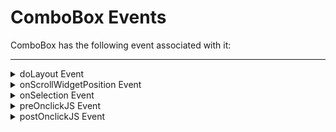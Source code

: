                                

ComboBox Events
===============

ComboBox has the following event associated with it:

* * *


<details close markdown="block"><summary>doLayout Event</summary>

* * *

This event is invoked for every widget when the widget position and dimensions are computed or calculated. This event is invoked for all the widgets placed inside flex containers. This event is invoked in the order in which the widgets are added to the widget hierarchy and expect the frame property of the widget is calculated and available for use within this event.

This event is used to set the layout properties of child widgets in the relation to self and peer widgets whose layout is not yet performed.

### Syntax

```

doLayout()
```

### Read/Write

Read + Write

### Remarks

The number of times this event invoked may vary per platform. It is not recommended to write business logic assuming that this function is invoked only once when there is a change in positional or dimensional properties. This event will not trigger when transformations are applied though widget is moved or scaled or rotated from its original location.

### Example

```

//Sample code to set doLayout event callback to a button widget.
/*This code changes the top property of button2 and makes it appear below button1.*/
myForm.button1.doLayout=doLayoutButton1;

function doLayoutButton1(){

    myForm.button2.top = myForm.button1.frame.height;
}
```

### Platform Availability

* iOS
* Android
* Windows
* SPA

* * *

</details>
<details close markdown="block"><summary>onScrollWidgetPosition Event</summary>

* * *

This event callback is invoked by the platform when the widget location position gets changed on scrolling. The onScrollWidgetPosition event returns the positional coordinates of the widget's location with respect to the screen (screenX and screenY) and the parent container (frameX and frameY). This event is invoked asynchronously, and is not available for FlexForm widget.

### Syntax

```

onScrollWidgetPostion()
```

### Read/Write

Read + Write

### Example

```

var LabelWdg = new voltmx.ui.Label(basicConf, layoutConf, pspConf);
form.add(LabelWdg);
LabelWdg.onScrollWidgetPosition = onScrollWidgetPositionCallBack;

function onScrollWidgetPositionCallBack(wdg, screenX, screenY, frameX, frameY) { //wdg : Widget that is registered for onScrollWidgetPosition.
    /*screenX : Position of widget with respect to 
the screen's X - coordinates (after downsizing the navigation bar and status bar).*/
    /*screenY : Position of widget with respect to the screen's Y - 
coordinates (after downsizing the navigation bar and status bar).*/
    //frameX : Position of widget with respect to parent container's X- coordinates.
    //frameY : Position of widget with respect to parent container's Y- coordinates.
}
```

### Platform Availability

* Not Accessible from IDE
* Android, iOS, SPA, and Windows

* * *

</details>
<details close markdown="block"><summary>onSelection Event</summary>

* * *

This event is triggered when you select or unselect any item in ComboBox.

### Syntax

```

onSelection()
```

### Read/Write

Read + Write

### Example

```
//Sample code to set onSelection event callback for ComboBox widget.

frmComboBox.myComboBox.onSelection=onSelCallBck;

function onSelCallBck(combobox){

   //Write your code here.
}
```

### Availability

* Available on all platforms

* * *

</details>
<details close markdown="block"><summary>preOnclickJS Event</summary>

* * *

This event allows the developer to execute custom javascript function before the _onSelection_ callback of the ComboBox is invoked. This is applicable only for Mobile Web channel. The function must exist in a javascript file under project>module>js folder.

### Syntax

```

preOnclickJS()
```

### Read/Write

Read + Write

### Remarks

In for the events preOnclickJS and postOnclickJS you cannot access application model or APIs, as these functions are executed in browser whereas the remaining JavaScript modules are executed in server. For these events you can access browser objects ( window, document etc..) to change UI or perform some validation before server event. If the event preOnclickJS returns true, only then the request is sent to server for subsequent action. You have to specify the modules to be loaded in browser using import JavaScript tab, only then these files get included in.html script tag otherwise you will not be able to access the objects defined in those modules.

> **_Note:_** This event should return true, to continue with execution of onSelection and postOnclickJS events.

### Example

```
//Sample code to set preOnclickJS event callback for ComboBox widget.

frmComboBox.myComboBox.preOnclickJS=preOnclickJSCallBck;

function preOnclickJSCallBck(chkBox){
      
   //Write your code here.
}
```

### Platform Availability

* Available in the IDE
* Available on Server side Mobile Web (BJS and Advanced) platform only

* * *

</details>
<details close markdown="block"><summary>postOnclickJS Event</summary>

* * *

This event allows the developer to execute custom javascript function after the _onSelection_ callback of the ComboBox is invoked. This is applicable only for Mobile Web channel.The function must exist in a javascript file under project>module>js folder.

### Syntax

```

postOnclickJS()
```

### Read/Write

Read + Write

### Remarks

In for the events preOnclickJS and postOnclickJS you cannot access application model or APIs, as these functions are executed in browser whereas the remaining JavaScript modules are executed in server. For these events you can access browser objects ( window, document etc..) to change UI or perform some validation before server event. If the event preOnclickJS returns true, only then the request is sent to server for subsequent action.  
  
You have to specify the modules to be loaded in browser using import JavaScript tab, only then these files get included in.html script tag otherwise you will not be able to access the objects defined in those modules.

### Example

```

//Sample code to set postOnclickJS event callback for ComboBox widget.

frmComboBox.myComboBox.postOnclickJS=postOnclickJSCallBck;

function postOnclickJSCallBck(chkBox){

   //Write your code here.
}
```

### Platform Availability

* Available in the IDE
* Available on Server side Mobile Web (Advanced) platform only

* * *

</details>
